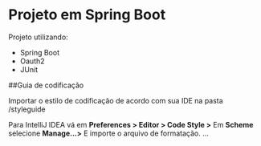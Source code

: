 ﻿# Projeto em Spring Boot ##

Projeto utilizando:
- Spring Boot
- Oauth2 
- JUnit

##Guia de codificação

Importar o estilo de codificação de acordo com sua IDE na pasta /styleguide

Para IntelliJ IDEA vá em **Preferences > Editor > Code Style >** Em **Scheme** selecione **Manage...>** E importe o arquivo de formatação.
... 
